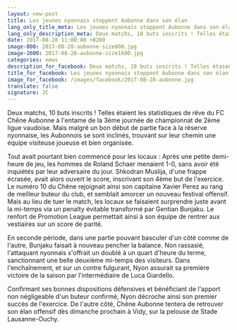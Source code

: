 ```yaml
---
layout: new-post
title: Les jeunes nyonnais stoppent Aubonne dans son élan
lang_only_title_meta: Les jeunes nyonnais stoppent Aubonne dans son élan
lang_only_description_meta: Deux matchs, 10 buts inscrits ! Telles étaient les statistiques de rêve du FC Chêne Aubonne à l'entame de la 3ème journée de championnat de 2ème ligue vaudoise.
date: 2017-08-28 11:00:00 +0200
image-800: 2017-08-28-aubonne-size800.jpg
image-1600: 2017-08-28-aubonne-size1600.jpg
categories: news
description_for_facebook: Deux matchs, 10 buts inscrits ! Telles étaient les statistiques de rêve du FC Chêne Aubonne à l'entame de la 3ème journée de championnat de 2ème ligue vaudoise. Mais malgré un bon début de partie face à la réserve nyonnaise, les Aubonnois se sont inclinés, trouvant sur leur chemin une équipe visiteuse joueuse et bien organisée.
title_for_facebook: Les jeunes nyonnais stoppent Aubonne dans son élan
image_for_facebook: /images/facebook/2017-08-28-aubonne.jpg
translate: false
signature: JC
---
```

Deux matchs, 10 buts inscrits ! Telles étaient les statistiques de rêve du FC Chêne Aubonne à l'entame de la 3ème journée de championnat de 2ème ligue vaudoise. Mais malgré un bon début de partie face à la réserve nyonnaise, les Aubonnois se sont inclinés, trouvant sur leur chemin une équipe visiteuse joueuse et bien organisée. 

Tout avait pourtant bien commencé pour les locaux : Après une petite demi-heure de jeu, les hommes de Roland Schaer menaient 1-0, sans avoir été inquiétés par leur adversaire du jour. Shkodran Muslija, d'une frappe écrasée, avait alors ouvert le score, inscrivant son 4ème but de l'exercice. Le numéro 10 du Chêne rejoignait ainsi son capitaine Xavier Perez au rang de meilleur buteur du club, et semblait amorcer un nouveau festival offensif.
Mais au lieu de tuer le match, les locaux se faisaient surprendre juste avant la mi-temps via un penalty évitable transformé par Gentian Bunjaku. Le renfort de Promotion League permettait ainsi à son équipe de rentrer aux vestiaires sur un score de parité. 

En seconde période, dans une partie pouvant basculer d'un côté comme de l'autre, Bunjaku faisait à nouveau pencher la balance. Non rassasié, l'attaquant nyonnais s'offrait un doublé à un quart d'heure du terme, sanctionnant une belle deuxième mi-temps des visiteurs. Dans l'enchaînement, et sur un contre fulgurant, Nyon assurait sa première victoire de la saison par l'intermédiaire de Luca Giardello.

Confirmant ses bonnes dispositions défensives et bénéficiant de l'apport non négligeable d'un buteur confirmé, Nyon décroche ainsi son premier succès de l'exercice. De l'autre côté, Chêne Aubonne tentera de retrouver son élan offensif dès dimanche prochain à Vidy, sur la pelouse de Stade Lausanne-Ouchy.  